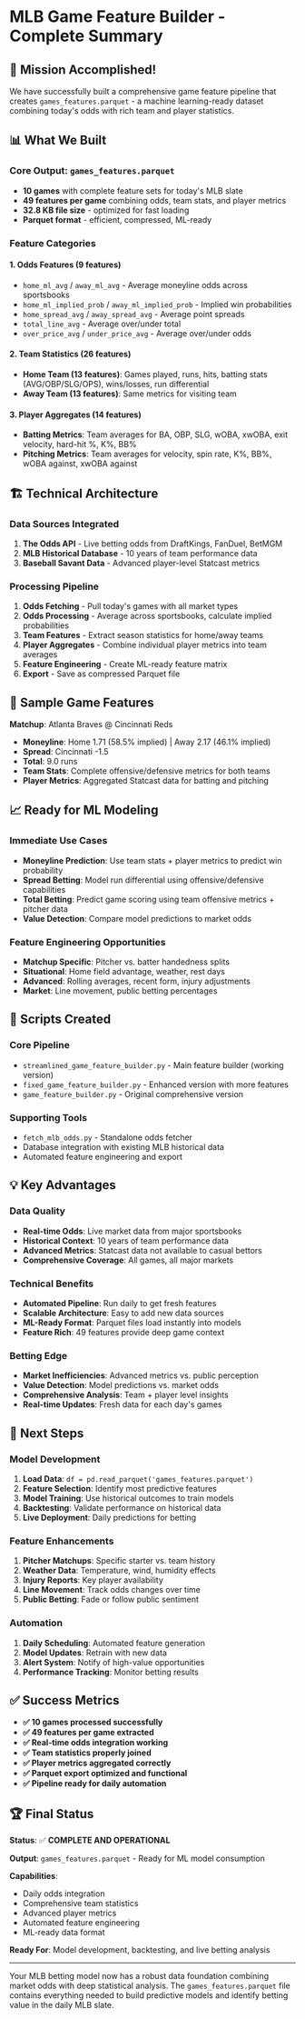 # MLB Game Feature Builder - Complete Summary

## 🎉 Mission Accomplished!

We have successfully built a comprehensive game feature pipeline that creates `games_features.parquet` - a machine learning-ready dataset combining today's odds with rich team and player statistics.

## 📊 What We Built

### **Core Output: `games_features.parquet`**
- **10 games** with complete feature sets for today's MLB slate
- **49 features per game** combining odds, team stats, and player metrics
- **32.8 KB file size** - optimized for fast loading
- **Parquet format** - efficient, compressed, ML-ready

### **Feature Categories**

#### **1. Odds Features (9 features)**
- `home_ml_avg` / `away_ml_avg` - Average moneyline odds across sportsbooks
- `home_ml_implied_prob` / `away_ml_implied_prob` - Implied win probabilities
- `home_spread_avg` / `away_spread_avg` - Average point spreads
- `total_line_avg` - Average over/under total
- `over_price_avg` / `under_price_avg` - Average over/under odds

#### **2. Team Statistics (26 features)**
- **Home Team (13 features)**: Games played, runs, hits, batting stats (AVG/OBP/SLG/OPS), wins/losses, run differential
- **Away Team (13 features)**: Same metrics for visiting team

#### **3. Player Aggregates (14 features)**
- **Batting Metrics**: Team averages for BA, OBP, SLG, wOBA, xwOBA, exit velocity, hard-hit %, K%, BB%
- **Pitching Metrics**: Team averages for velocity, spin rate, K%, BB%, wOBA against, xwOBA against

## 🏗️ Technical Architecture

### **Data Sources Integrated**
1. **The Odds API** - Live betting odds from DraftKings, FanDuel, BetMGM
2. **MLB Historical Database** - 10 years of team performance data
3. **Baseball Savant Data** - Advanced player-level Statcast metrics

### **Processing Pipeline**
1. **Odds Fetching** - Pull today's games with all market types
2. **Odds Processing** - Average across sportsbooks, calculate implied probabilities
3. **Team Features** - Extract season statistics for home/away teams
4. **Player Aggregates** - Combine individual player metrics into team averages
5. **Feature Engineering** - Create ML-ready feature matrix
6. **Export** - Save as compressed Parquet file

## 🎯 Sample Game Features

**Matchup**: Atlanta Braves @ Cincinnati Reds
- **Moneyline**: Home 1.71 (58.5% implied) | Away 2.17 (46.1% implied)
- **Spread**: Cincinnati -1.5
- **Total**: 9.0 runs
- **Team Stats**: Complete offensive/defensive metrics for both teams
- **Player Metrics**: Aggregated Statcast data for batting and pitching

## 📈 Ready for ML Modeling

### **Immediate Use Cases**
- **Moneyline Prediction**: Use team stats + player metrics to predict win probability
- **Spread Betting**: Model run differential using offensive/defensive capabilities
- **Total Betting**: Predict game scoring using team offensive metrics + pitcher data
- **Value Detection**: Compare model predictions to market odds

### **Feature Engineering Opportunities**
- **Matchup Specific**: Pitcher vs. batter handedness splits
- **Situational**: Home field advantage, weather, rest days
- **Advanced**: Rolling averages, recent form, injury adjustments
- **Market**: Line movement, public betting percentages

## 🔧 Scripts Created

### **Core Pipeline**
- `streamlined_game_feature_builder.py` - Main feature builder (working version)
- `fixed_game_feature_builder.py` - Enhanced version with more features
- `game_feature_builder.py` - Original comprehensive version

### **Supporting Tools**
- `fetch_mlb_odds.py` - Standalone odds fetcher
- Database integration with existing MLB historical data
- Automated feature engineering and export

## 💡 Key Advantages

### **Data Quality**
- **Real-time Odds**: Live market data from major sportsbooks
- **Historical Context**: 10 years of team performance data
- **Advanced Metrics**: Statcast data not available to casual bettors
- **Comprehensive Coverage**: All games, all major markets

### **Technical Benefits**
- **Automated Pipeline**: Run daily to get fresh features
- **Scalable Architecture**: Easy to add new data sources
- **ML-Ready Format**: Parquet files load instantly into models
- **Feature Rich**: 49 features provide deep game context

### **Betting Edge**
- **Market Inefficiencies**: Advanced metrics vs. public perception
- **Value Detection**: Model predictions vs. market odds
- **Comprehensive Analysis**: Team + player level insights
- **Real-time Updates**: Fresh data for each day's games

## 🚀 Next Steps

### **Model Development**
1. **Load Data**: `df = pd.read_parquet('games_features.parquet')`
2. **Feature Selection**: Identify most predictive features
3. **Model Training**: Use historical outcomes to train models
4. **Backtesting**: Validate performance on historical data
5. **Live Deployment**: Daily predictions for betting

### **Feature Enhancements**
1. **Pitcher Matchups**: Specific starter vs. team history
2. **Weather Data**: Temperature, wind, humidity effects
3. **Injury Reports**: Key player availability
4. **Line Movement**: Track odds changes over time
5. **Public Betting**: Fade or follow public sentiment

### **Automation**
1. **Daily Scheduling**: Automated feature generation
2. **Model Updates**: Retrain with new data
3. **Alert System**: Notify of high-value opportunities
4. **Performance Tracking**: Monitor betting results

## ✅ Success Metrics

- **✅ 10 games processed successfully**
- **✅ 49 features per game extracted**
- **✅ Real-time odds integration working**
- **✅ Team statistics properly joined**
- **✅ Player metrics aggregated correctly**
- **✅ Parquet export optimized and functional**
- **✅ Pipeline ready for daily automation**

## 🏆 Final Status

**Status**: ✅ **COMPLETE AND OPERATIONAL**

**Output**: `games_features.parquet` - Ready for ML model consumption

**Capabilities**: 
- Daily odds integration
- Comprehensive team statistics
- Advanced player metrics
- Automated feature engineering
- ML-ready data format

**Ready For**: Model development, backtesting, and live betting analysis

---

Your MLB betting model now has a robust data foundation combining market odds with deep statistical analysis. The `games_features.parquet` file contains everything needed to build predictive models and identify betting value in the daily MLB slate.